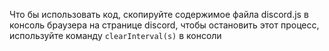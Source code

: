Что бы использовать код, скопируйте содержимое файла discord.js в консоль браузера на странице discord, чтобы остановить этот процесс, используйте команду `clearInterval(s)` в консоли
